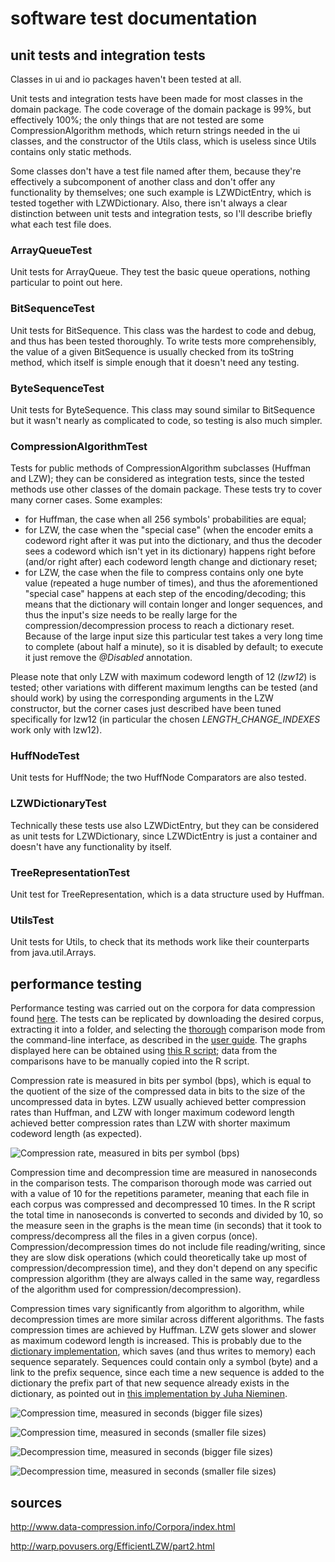 # software test documentation

## unit tests and integration tests

Classes in ui and io packages haven't been tested at all.

Unit tests and integration tests have been made for most classes in the domain package. The code coverage of the domain package is 99%, but effectively 100%; the only things that are not tested are some CompressionAlgorithm methods, which return strings needed in the ui classes, and the constructor of the Utils class, which is useless since Utils contains only static methods.

Some classes don't have a test file named after them, because they're effectively a subcomponent of another class and don't offer any functionality by themselves; one such example is LZWDictEntry, which is tested together with LZWDictionary. Also, there isn't always a clear distinction between unit tests and integration tests, so I'll describe briefly what each test file does.

### ArrayQueueTest

Unit tests for ArrayQueue. They test the basic queue operations, nothing particular to point out here.

### BitSequenceTest

Unit tests for BitSequence. This class was the hardest to code and debug, and thus has been tested thoroughly. To write tests more comprehensibly, the value of a given BitSequence is usually checked from its toString method, which itself is simple enough that it doesn't need any testing.

### ByteSequenceTest

Unit tests for ByteSequence. This class may sound similar to BitSequence but it wasn't nearly as complicated to code, so testing is also much simpler.

### CompressionAlgorithmTest

Tests for public methods of CompressionAlgorithm subclasses (Huffman and LZW); they can be considered as integration tests, since the tested methods use other classes of the domain package. These tests try to cover many corner cases. Some examples:
-   for Huffman, the case when all 256 symbols' probabilities are equal;
-   for LZW, the case when the "special case" (when the encoder emits a codeword right after it was put into the dictionary, and thus the decoder sees a codeword which isn't yet in its dictionary) happens right before (and/or right after) each codeword length change and dictionary reset;
-   for LZW, the case when the file to compress contains only one byte value (repeated a huge number of times), and thus the aforementioned "special case" happens at each step of the encoding/decoding; this means that the dictionary will contain longer and longer sequences, and thus the input's size needs to be really large for the compression/decompression process to reach a dictionary reset. Because of the large input size this particular test takes a very long time to complete (about half a minute), so it is disabled by default; to execute it just remove the _@Disabled_ annotation.

Please note that only LZW with maximum codeword length of 12 (_lzw12_) is tested; other variations with different maximum lengths can be tested (and should work) by using the corresponding arguments in the LZW constructor, but the corner cases just described have been tuned specifically for lzw12 (in particular the chosen _LENGTH_CHANGE_INDEXES_ work only with lzw12).

### HuffNodeTest

Unit tests for HuffNode; the two HuffNode Comparators are also tested.

### LZWDictionaryTest

Technically these tests use also LZWDictEntry, but they can be considered as unit tests for LZWDictionary, since LZWDictEntry is just a container and doesn't have any functionality by itself.

### TreeRepresentationTest

Unit test for TreeRepresentation, which is a data structure used by Huffman.

### UtilsTest

Unit tests for Utils, to check that its methods work like their counterparts from java.util.Arrays.

## performance testing

Performance testing was carried out on the corpora for data compression found [here](http://www.data-compression.info/Corpora/index.html). The tests can be replicated by downloading the desired corpus, extracting it into a folder, and selecting the [thorough](https://github.com/nigoshh/huff-n-puff/blob/master/docs/user-guide.md#thorough) comparison mode from the command-line interface, as described in the [user guide](https://github.com/nigoshh/huff-n-puff/blob/master/docs/user-guide.md). The graphs displayed here can be obtained using [this R script](https://github.com/nigoshh/huff-n-puff/tree/master/docs/plots/benchmark_barplots.r); data from the comparisons have to be manually copied into the R script.

Compression rate is measured in bits per symbol (bps), which is equal to the quotient of the size of the compressed data in bits to the size of the uncompressed data in bytes. LZW usually achieved better compression rates than Huffman, and LZW with longer maximum codeword length achieved better compression rates than LZW with shorter maximum codeword length (as expected).

![Compression rate, measured in bits per symbol (bps)](https://github.com/nigoshh/huff-n-puff/raw/master/docs/plots/bps.png)

Compression time and decompression time are measured in nanoseconds in the comparison tests. The comparison thorough mode was carried out with a value of 10 for the repetitions parameter, meaning that each file in each corpus was compressed and decompressed 10 times. In the R script the total time in nanoseconds is converted to seconds and divided by 10, so the measure seen in the graphs is the mean time (in seconds) that it took to compress/decompress all the files in a given corpus (once). Compression/decompression times do not include file reading/writing, since they are slow disk operations (which could theoretically take up most of compression/decompression time), and they don't depend on any specific compression algorithm (they are always called in the same way, regardless of the algorithm used for compression/decompression).

Compression times vary significantly from algorithm to algorithm, while decompression times are more similar across different algorithms. The fasts compression times are achieved by Huffman. LZW gets slower and slower as maximum codeword length is increased. This is probably due to the [dictionary implementation](https://github.com/nigoshh/huff-n-puff/blob/master/docs/software-implementation-documentation.md#lzw), which saves (and thus writes to memory) each sequence separately. Sequences could contain only a symbol (byte) and a link to the prefix sequence, since each time a new sequence is added to the dictionary the prefix part of that new sequence already exists in the dictionary, as pointed out in [this implementation by Juha Nieminen](http://warp.povusers.org/EfficientLZW/part2.html).

![Compression time, measured in seconds (bigger file sizes)](https://github.com/nigoshh/huff-n-puff/raw/master/docs/plots/ctm-b.png)

![Compression time, measured in seconds (smaller file sizes)](https://github.com/nigoshh/huff-n-puff/raw/master/docs/plots/ctm-s.png)

![Decompression time, measured in seconds (bigger file sizes)](https://github.com/nigoshh/huff-n-puff/raw/master/docs/plots/dtm-b.png)

![Decompression time, measured in seconds (smaller file sizes)](https://github.com/nigoshh/huff-n-puff/raw/master/docs/plots/dtm-s.png)

## sources

<http://www.data-compression.info/Corpora/index.html>

<http://warp.povusers.org/EfficientLZW/part2.html>
